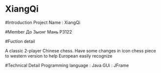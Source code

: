 # XiangQi

#Introduction 
Project Name : XiangQi

#Member 
До Зыонг Мань Р3122

#Fuction detail

A classic 2-player Chinese chess. Have some changes in icon chess piece to western version to help European easily recognize

#Technical Detail 
Programming language : Java
GUi : JFrame

